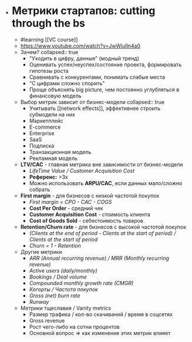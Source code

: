 - # Метрики стартапов: cutting through the bs
	- #learning [[VC course]]
	- https://www.youtube.com/watch?v=JwWiulln4a0
	- Зачем?
	  collapsed:: true
		- "Уходить в цифру, данные" (модный тренд)
		- Оценивать успех/неуспех/состояние проекта, формировать гипотезы роста
		- Сравнивать с конкурентами, понимать слабые места
		- "С цифрами сложно спорить"
		- Проще объяснять big picture, чем постоянно углубляться в финансовую модель
	- Выбор метрик зависит от бизнес-модели
	  collapsed:: true
		- Учитывать [[network effects]], эффективнее строить субмодели на них
		- Маркетплейс
		- E-commerce
		- Enterprise
		- SaaS
		- Подписка
		- Транзакционная модель
		- Рекламная модель
	- **LTV/CAC** - главная метрика вне зависимости от бизнес-модели
		- *LifeTime Value / Customer Acquisition Cost*
		- **Референс:** >3x
		- Можно использовать **ARPU/CAC**, если данных мало/сложно собрать
	- **First margin** - для бизнесов с низкой частотой покупок
		- *First margin = CPO - CAC - COGS*
		- **Cost Per Order** - средний чек
		- **Customer Acquisition Cost** - стоимость клиента
		- **Cost of Goods Sold** - себестоимость товаров
	- **Retention/Churn rate** - для бизнесов с высокой частотой покупок
		- *(Clients at the end of period - Clients at the start of period) / Clients at the start of period*
		- *Churn = 1 - Retention*
	- Другие метрики
		- *ARR (Annual recurring revenue) / MRR (Monthly recurring revenue)*
		- *Active users (daily/monthly)*
		- *Bookings / Deal volume*
		- *Compounded monthly growth rate (CMGR)*
		- *Когорты / Частота покупок*
		- *Gross (net) burn rate*
		- *Runway*
	- Метрики тщеславия / Vanity metrics
		- Размер трафика / кол-во скачиваний / время в соцсетях
		- Gross revenue
		- Рост чего-либо на сотни процентов
		- Основной вопрос => как изменение этих метрик влияет
